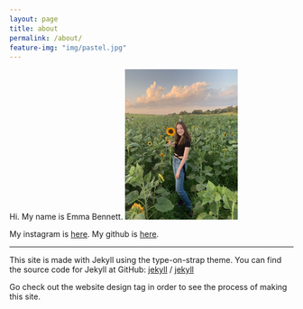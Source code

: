 ```yaml
---
layout: page
title: about
permalink: /about/
feature-img: "img/pastel.jpg"
---
```

Hi. My name is Emma Bennett.
<img src="/img/profile.jpg" alt="profile" width="200"/>

My instagram is [here](https://www.instagram.com/emma.bbennett/). My github is [here](https://github.com/emma-bennett).

---

This site is made with Jekyll using the type-on-strap theme. You can find the source code for Jekyll at GitHub:
[jekyll][jekyll-organization] /
[jekyll](https://github.com/jekyll/jekyll)

Go check out the website design tag in order to see the process of making this site.


[jekyll-organization]: https://github.com/jekyll
